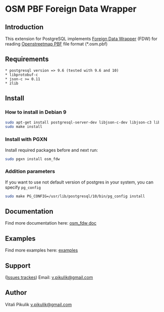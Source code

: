# OSM PBF Foreign Data Wrapper

## Introduction

This extension for PostgreSQL implements [Foreign Data Wrapper](https://wiki.postgresql.org/wiki/Foreign_data_wrappers "Openstreetmap pbf foreign data wrapper") (FDW) for reading [Openstreetmap PBF](http://wiki.openstreetmap.org/wiki/PBF_Format "Openstreetmap PBF") file format (*.osm.pbf)

## Requirements

    * postgresql version => 9.6 (tested with 9.6 and 10)
    * libprotobuf-c
    * json-c >= 0.11
    * zlib

## Install

### How to install in Debian 9

```bash
sudo apt-get install postgresql-server-dev libjson-c-dev libjson-c3 libprotobuf-c-dev libprotobuf-c-compiler libprotobuf-c1 zlib1g-dev zlib1g
sudo make install
```

### Install with PGXN

Install required packages before and next run:
```bash
sudo pgxn install osm_fdw
```

### Addition parameters
If you want to use not default version of postgres in your system, you can specify `pg_config`
```bash
sudo make PG_CONFIG=/usr/lib/postgresql/10/bin/pg_config install
```

## Documentation
Find more documentation here: [osm_fdw doc](https://github.com/vpikulik/postgres_osm_pbf_fdw/blob/master/doc/osm_fdw.md "Openstreetmap foreign data wrapper documentation")

## Examples
Find more examples here: [examples](https://github.com/vpikulik/postgres_osm_pbf_fdw/tree/master/examples "Openstreetmap foreign data wrapper examples")

## Support
([Issues trackes](https://github.com/vpikulik/postgres_osm_pbf_fdw/issues "Issues tracker"))
Email: v.pikulik@gmail.com

## Author
Vitali Pikulik <v.pikulik@gmail.com>
